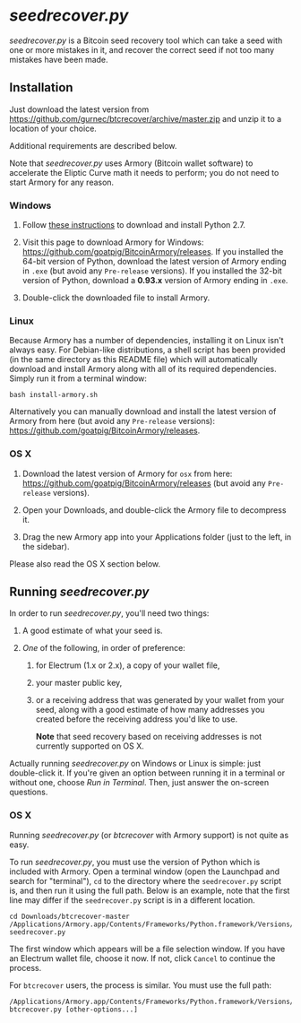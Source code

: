 # *seedrecover.py* #

*seedrecover.py* is a Bitcoin seed recovery tool which can take a seed with one or more mistakes in it, and recover the correct seed if not too many mistakes have been made.


## Installation ##

Just download the latest version from <https://github.com/gurnec/btcrecover/archive/master.zip> and unzip it to a location of your choice.

Additional requirements are described below.

Note that *seedrecover.py* uses Armory (Bitcoin wallet software) to accelerate the Eliptic Curve math it needs to perform; you do not need to start Armory for any reason.

### Windows ###

 1. Follow [these instructions](INSTALL.md#python-27) to download and install Python 2.7.

 2. Visit this page to download Armory for Windows: <https://github.com/goatpig/BitcoinArmory/releases>. If you installed the 64-bit version of Python, download the latest version of Armory ending in `.exe` (but avoid any `Pre-release` versions). If you installed the 32-bit version of Python, download a **0.93.x** version of Armory ending in `.exe`.

 3. Double-click the downloaded file to install Armory.

### Linux ###

Because Armory has a number of dependencies, installing it on Linux isn't always easy. For Debian-like distributions, a shell script has been provided (in the same directory as this README file) which will automatically download and install Armory along with all of its required dependencies. Simply run it from a terminal window:

    bash install-armory.sh

Alternatively you can manually download and install the latest version of Armory from here (but avoid any `Pre-release` versions): <https://github.com/goatpig/BitcoinArmory/releases>.

### OS X ###

 1. Download the latest version of Armory for `osx` from here: <https://github.com/goatpig/BitcoinArmory/releases> (but avoid any `Pre-release` versions).

 2. Open your Downloads, and double-click the Armory file to decompress it.

 3. Drag the new Armory app into your Applications folder (just to the left, in the sidebar).

Please also read the OS X section below.

## Running *seedrecover.py* ##

In order to run *seedrecover.py*, you'll need two things:

 1. A good estimate of what your seed is.

 2. *One* of the following, in order of preference:
     1. for Electrum (1.x or 2.x), a copy of your wallet file,
     2. your master public key,
     3. or a receiving address that was generated by your wallet from your seed, along with a good estimate of how many addresses you created before the receiving address you'd like to use.

        **Note** that seed recovery based on receiving addresses is not currently supported on OS X.

Actually running *seedrecover.py* on Windows or Linux is simple: just double-click it. If you're given an option between running it in a terminal or without one, choose *Run in Terminal*. Then, just answer the on-screen questions.

### OS X ###

Running *seedrecover.py* (or *btcrecover* with Armory support) is not quite as easy.

To run *seedrecover.py*, you must use the version of Python which is included with Armory. Open a terminal window (open the Launchpad and search for "terminal"), `cd` to the directory where the `seedrecover.py` script is, and then run it using the full path. Below is an example, note that the first line may differ if the `seedrecover.py` script is in a different location.

    cd Downloads/btcrecover-master
    /Applications/Armory.app/Contents/Frameworks/Python.framework/Versions/2.7/bin/python seedrecover.py

The first window which appears will be a file selection window. If you have an Electrum wallet file, choose it now. If not, click `Cancel` to continue the process.

For `btcrecover` users, the process is similar. You must use the full path:

    /Applications/Armory.app/Contents/Frameworks/Python.framework/Versions/2.7/bin/python btcrecover.py [other-options...]
